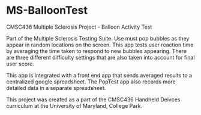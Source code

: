 # MS-BalloonTest
CMSC436 Multiple Sclerosis Project - Balloon Activity Test

Part of the Multiple Sclerosis Testing Suite. Use must pop bubbles as they appear in random locations on the screen. This app tests user reaction time by averaging the time taken to respond to new bubbles appearing. There are three different difficulty settings that are also taken into account for final user score.

This app is integrated with a front end app that sends averaged results to a centralized google spreadsheet. The PopTest app also records more detailed data in a separate spreadsheet. 

This project was created as a part of the CMSC436 Handheld Deivces curriculum at the University of Maryland, College Park.
